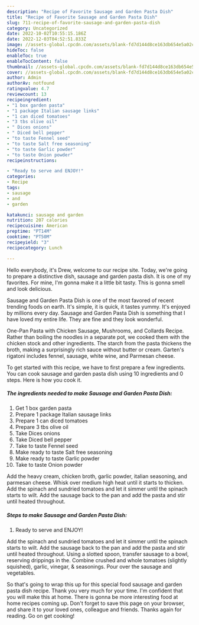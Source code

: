 ```yaml
---
description: "Recipe of Favorite Sausage and Garden Pasta Dish"
title: "Recipe of Favorite Sausage and Garden Pasta Dish"
slug: 711-recipe-of-favorite-sausage-and-garden-pasta-dish
category: Uncategorized
date: 2022-10-02T10:55:15.186Z
date: 2022-12-03T04:52:51.833Z
image: //assets-global.cpcdn.com/assets/blank-fd7d144d8ce163db654e5a02c40b08a2775adb7897d16e4062681dc7e1b2800f.png
hideToc: false
enableToc: true
enableTocContent: false
thumbnail: //assets-global.cpcdn.com/assets/blank-fd7d144d8ce163db654e5a02c40b08a2775adb7897d16e4062681dc7e1b2800f.png
cover: //assets-global.cpcdn.com/assets/blank-fd7d144d8ce163db654e5a02c40b08a2775adb7897d16e4062681dc7e1b2800f.png
author: Admin
authorAv: notfound
ratingvalue: 4.7
reviewcount: 13
recipeingredient:
- "1 box garden pasta"
- "1 package Italian sausage links"
- "1 can diced tomatoes"
- "3 tbs olive oil"
- " Dices onions"
- " Diced bell pepper"
- "to taste Fennel seed"
- "to taste Salt free seasoning"
- "to taste Garlic powder"
- "to taste Onion powder"
recipeinstructions:

- "Ready to serve and ENJOY!"
categories:
- Recipe
tags:
- sausage
- and
- garden

katakunci: sausage and garden 
nutrition: 207 calories
recipecuisine: American
preptime: "PT14M"
cooktime: "PT50M"
recipeyield: "3"
recipecategory: Lunch

---
```



Hello everybody, it's Drew, welcome to our recipe site. Today, we're going to prepare a distinctive dish, sausage and garden pasta dish. It is one of my favorites. For mine, I'm gonna make it a little bit tasty. This is gonna smell and look delicious.

Sausage and Garden Pasta Dish is one of the most favored of recent trending foods on earth. It's simple, it is quick, it tastes yummy. It's enjoyed by millions every day. Sausage and Garden Pasta Dish is something that I have loved my entire life. They are fine and they look wonderful.

One-Pan Pasta with Chicken Sausage, Mushrooms, and Collards Recipe. Rather than boiling the noodles in a separate pot, we cooked them with the chicken stock and other ingredients. The starch from the pasta thickens the broth, making a surprisingly rich sauce without butter or cream. Garten&#39;s rigatoni includes fennel, sausage, white wine, and Parmesan cheese.


To get started with this recipe, we have to first prepare a few ingredients. You can cook sausage and garden pasta dish using 10 ingredients and 0 steps. Here is how you cook it.

<!--inarticleads1-->

##### The ingredients needed to make Sausage and Garden Pasta Dish:

1. Get 1 box garden pasta
1. Prepare 1 package Italian sausage links
1. Prepare 1 can diced tomatoes
1. Prepare 3 tbs olive oil
1. Take  Dices onions
1. Take  Diced bell pepper
1. Take to taste Fennel seed
1. Make ready to taste Salt free seasoning
1. Make ready to taste Garlic powder
1. Take to taste Onion powder


Add the heavy cream, chicken broth, garlic powder, italian seasoning, and parmesan cheese. Whisk over medium high heat until it starts to thicken. Add the spinach and sundried tomatoes and let it simmer until the spinach starts to wilt. Add the sausage back to the pan and add the pasta and stir until heated throughout. 

<!--inarticleads2-->

##### Steps to make Sausage and Garden Pasta Dish:


1. Ready to serve and ENJOY!

Add the spinach and sundried tomatoes and let it simmer until the spinach starts to wilt. Add the sausage back to the pan and add the pasta and stir until heated throughout. Using a slotted spoon, transfer sausage to a bowl, reserving drippings in the. Combine crushed and whole tomatoes (slightly squished), garlic, vinegar, &amp; seasonings. Pour over the sausage and vegetables. 

So that's going to wrap this up for this special food sausage and garden pasta dish recipe. Thank you very much for your time. I'm confident that you will make this at home. There is gonna be more interesting food at home recipes coming up. Don't forget to save this page on your browser, and share it to your loved ones, colleague and friends. Thanks again for reading. Go on get cooking!
